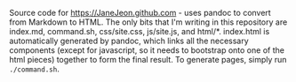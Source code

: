 Source code for https://JaneJeon.github.com - uses pandoc to convert from Markdown to HTML.
The only bits that I'm writing in this repository are index.md, command.sh, css/site.css, js/site.js, and html/*.
index.html is automatically generated by pandoc, which links all the necessary components (except for javascript, so it needs to bootstrap onto one of the html pieces) together to form the final result.
To generate pages, simply run `./command.sh`.